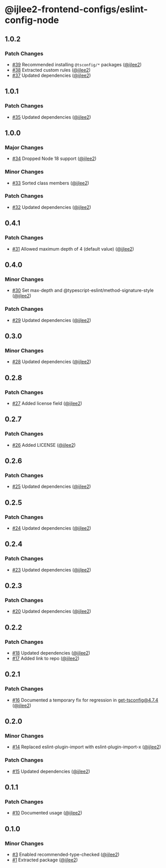 # @ijlee2-frontend-configs/eslint-config-node

## 1.0.2

### Patch Changes

- [#39](https://github.com/ijlee2/frontend-configs/pull/39) Recommended installing `@tsconfig/*` packages ([@ijlee2](https://github.com/ijlee2))
- [#38](https://github.com/ijlee2/frontend-configs/pull/38) Extracted custom rules ([@ijlee2](https://github.com/ijlee2))
- [#37](https://github.com/ijlee2/frontend-configs/pull/37) Updated dependencies ([@ijlee2](https://github.com/ijlee2))

## 1.0.1

### Patch Changes

- [#35](https://github.com/ijlee2/frontend-configs/pull/35) Updated dependencies ([@ijlee2](https://github.com/ijlee2))

## 1.0.0

### Major Changes

- [#34](https://github.com/ijlee2/frontend-configs/pull/34) Dropped Node 18 support ([@ijlee2](https://github.com/ijlee2))

### Minor Changes

- [#33](https://github.com/ijlee2/frontend-configs/pull/33) Sorted class members ([@ijlee2](https://github.com/ijlee2))

### Patch Changes

- [#32](https://github.com/ijlee2/frontend-configs/pull/32) Updated dependencies ([@ijlee2](https://github.com/ijlee2))

## 0.4.1

### Patch Changes

- [#31](https://github.com/ijlee2/frontend-configs/pull/31) Allowed maximum depth of 4 (default value) ([@ijlee2](https://github.com/ijlee2))

## 0.4.0

### Minor Changes

- [#30](https://github.com/ijlee2/frontend-configs/pull/30) Set max-depth and @typescript-eslint/method-signature-style ([@ijlee2](https://github.com/ijlee2))

### Patch Changes

- [#29](https://github.com/ijlee2/frontend-configs/pull/29) Updated dependencies ([@ijlee2](https://github.com/ijlee2))

## 0.3.0

### Minor Changes

- [#28](https://github.com/ijlee2/frontend-configs/pull/28) Updated dependencies ([@ijlee2](https://github.com/ijlee2))

## 0.2.8

### Patch Changes

- [#27](https://github.com/ijlee2/frontend-configs/pull/27) Added license field ([@ijlee2](https://github.com/ijlee2))

## 0.2.7

### Patch Changes

- [#26](https://github.com/ijlee2/frontend-configs/pull/26) Added LICENSE ([@ijlee2](https://github.com/ijlee2))

## 0.2.6

### Patch Changes

- [#25](https://github.com/ijlee2/frontend-configs/pull/25) Updated dependencies ([@ijlee2](https://github.com/ijlee2))

## 0.2.5

### Patch Changes

- [#24](https://github.com/ijlee2/frontend-configs/pull/24) Updated dependencies ([@ijlee2](https://github.com/ijlee2))

## 0.2.4

### Patch Changes

- [#23](https://github.com/ijlee2/frontend-configs/pull/23) Updated dependencies ([@ijlee2](https://github.com/ijlee2))

## 0.2.3

### Patch Changes

- [#20](https://github.com/ijlee2/frontend-configs/pull/20) Updated dependencies ([@ijlee2](https://github.com/ijlee2))

## 0.2.2

### Patch Changes

- [#18](https://github.com/ijlee2/frontend-configs/pull/18) Updated dependencies ([@ijlee2](https://github.com/ijlee2))
- [#17](https://github.com/ijlee2/frontend-configs/pull/17) Added link to repo ([@ijlee2](https://github.com/ijlee2))

## 0.2.1

### Patch Changes

- [#16](https://github.com/ijlee2/frontend-configs/pull/16) Documented a temporary fix for regression in get-tsconfig@4.7.4 ([@ijlee2](https://github.com/ijlee2))

## 0.2.0

### Minor Changes

- [#14](https://github.com/ijlee2/frontend-configs/pull/14) Replaced eslint-plugin-import with eslint-plugin-import-x ([@ijlee2](https://github.com/ijlee2))

### Patch Changes

- [#15](https://github.com/ijlee2/frontend-configs/pull/15) Updated dependencies ([@ijlee2](https://github.com/ijlee2))

## 0.1.1

### Patch Changes

- [#10](https://github.com/ijlee2/frontend-configs/pull/10) Documented usage ([@ijlee2](https://github.com/ijlee2))

## 0.1.0

### Minor Changes

- [#3](https://github.com/ijlee2/frontend-configs/pull/3) Enabled recommended-type-checked ([@ijlee2](https://github.com/ijlee2))
- [#1](https://github.com/ijlee2/frontend-configs/pull/1) Extracted package ([@ijlee2](https://github.com/ijlee2))
